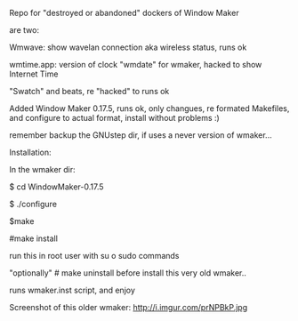 Repo for "destroyed or abandoned" dockers of Window Maker

are two:

Wmwave: show wavelan connection aka wireless status, runs ok

wmtime.app: version of clock "wmdate" for wmaker, hacked to show Internet Time

"Swatch" and beats, re "hacked" to runs ok

Added Window Maker 0.17.5, runs ok, only changues, re formated Makefiles, and configure to actual format, install without problems :)

remember backup the GNUstep dir, if uses a never version of wmaker...

Installation:

In the wmaker dir:

$ cd WindowMaker-0.17.5

$ ./configure

$make

#make install

run this in root user with su o sudo commands

"optionally" # make uninstall before install this very old wmaker..

runs wmaker.inst script, and enjoy

Screenshot of this older wmaker: http://i.imgur.com/prNPBkP.jpg

